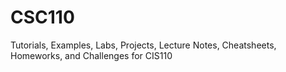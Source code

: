 # CSC110
Tutorials, Examples, Labs, Projects, Lecture Notes, Cheatsheets, Homeworks, and Challenges for CIS110
